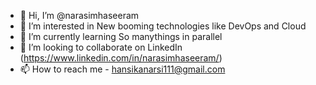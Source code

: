 - 👋 Hi, I’m @narasimhaseeram
- 👀 I’m interested in New booming technologies like DevOps and Cloud
- 🌱 I’m currently learning So manythings in parallel
- 💞️ I’m looking to collaborate on LinkedIn (https://www.linkedin.com/in/narasimhaseeram/)
- 📫 How to reach me - hansikanarsi111@gmail.com

<!---
narasimhaseeram/narasimhaseeram is a ✨ special ✨ repository because its `README.md` (this file) appears on your GitHub profile.
You can click the Preview link to take a look at your changes.
--->
